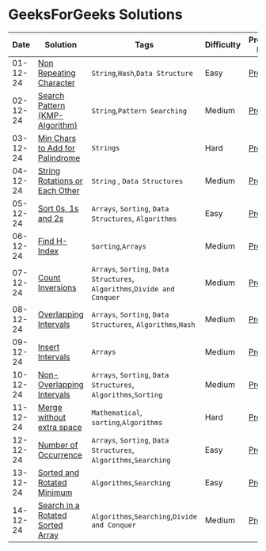 # GeeksForGeeks Solutions
|  Date  |  Solution  |  Tags  |  Difficulty  |  Problem Link |
| --- | --- | --- | --- | --- |
|  01-12-24  |  [Non Repeating Character](https://github.com/surya8980/December-2024-Daily-Problems/blob/main/GeeksForGeeks/01-Dec-2024/Non%20Repeating%20Character.java)  |  `String`,`Hash`,`Data Structure`  |  Easy  | [Problem](https://www.geeksforgeeks.org/problems/non-repeating-character-1587115620/1)  |
| 02-12-24 |[Search Pattern (KMP-Algorithm)](https://github.com/surya8980/December-2024-Daily-Problems/blob/main/GeeksForGeeks/02-Dec-2024/Search%20Pattern%20(KMP-Algorithm).java)| `String`,`Pattern Searching`| Medium | [Problem](https://www.geeksforgeeks.org/problems/search-pattern0205/1)|
| 03-12-24 | [Min Chars to Add for Palindrome](https://github.com/surya8980/December-2024-Daily-Problems/blob/main/GeeksForGeeks/03-Dec-2024/Min%20Chars%20to%20Add%20for%20Palindrome.java) | `Strings`| Hard | [Problem](https://www.geeksforgeeks.org/problems/minimum-characters-to-be-added-at-front-to-make-string-palindrome/1)|
| 04-12-24 | [String Rotations or Each Other](https://github.com/surya8980/December-2024-Daily-Problems/blob/main/GeeksForGeeks/04-Dec-2024/String%20Rotations%20of%20Each%20Other.java) | `String` , `Data Structures`| Medium | [Problem](https://www.geeksforgeeks.org/problems/check-if-strings-are-rotations-of-each-other-or-not-1587115620/1)|
| 05-12-24 | [Sort 0s, 1s and 2s](https://github.com/surya8980/December-2024-Daily-Problems/blob/main/GeeksForGeeks/05-Dec-2024/Sort%200s%2C%201s%20and%202s.java) | `Arrays`, `Sorting`, `Data Structures`, `Algorithms` | Easy | [Problem](https://www.geeksforgeeks.org/problems/sort-an-array-of-0s-1s-and-2s4231/1)
| 06-12-24 | [Find H-Index](https://github.com/surya8980/December-2024-Daily-Problems/blob/main/GeeksForGeeks/06-Dec-2024/Find%20H-Index.java) | `Sorting`,`Arrays` | Medium | [Problem](https://www.geeksforgeeks.org/problems/find-h-index--165609/1)|
| 07-12-24 | [Count Inversions](https://github.com/surya8980/December-2024-Daily-Problems/blob/main/GeeksForGeeks/07-Dec-2024/Count%20Inversions-%20Optimal%20Solution.java) | `Arrays`, `Sorting`, `Data Structures`, `Algorithms`,`Divide and Conquer` | Medium | [Problem](https://www.geeksforgeeks.org/problems/inversion-of-array-1587115620/1) |
|08-12-24 | [Overlapping Intervals](https://github.com/surya8980/December-2024-Daily-Problems/blob/main/GeeksForGeeks/08-Dec-2024/Overlapping%20Intervals.java)|  `Arrays`, `Sorting`, `Data Structures`, `Algorithms`,`Hash`| Medium |[Problem](https://www.geeksforgeeks.org/problems/overlapping-intervals--170633/1)|
| 09-12-24 | [Insert Intervals](https://github.com/surya8980/December-2024-Daily-Problems/blob/main/GeeksForGeeks/09-Dec-2024/Insert%20Interval.java) | `Arrays` | Medium | [Problem](https://www.geeksforgeeks.org/problems/insert-interval-1666733333/1)|
| 10-12-24 |[Non-Overlapping Intervals](https://github.com/surya8980/December-2024-Daily-Problems/tree/main/GeeksForGeeks/10-Dec-2024) | `Arrays`, `Sorting`, `Data Structures`, `Algorithms`,`Sorting` | Medium | [Problem](https://www.geeksforgeeks.org/problems/non-overlapping-intervals/1)|
| 11-12-24 | [Merge without extra space](https://github.com/surya8980/December-2024-Daily-Problems/blob/main/GeeksForGeeks/11-Dec-2024/Merge%20without%20extra%20space%20Brute%20Force.java) | `Mathematical`, `sorting`,`Algorithms` | Hard |[Problem](https://www.geeksforgeeks.org/problems/merge-two-sorted-arrays-1587115620/1) 
|12-12-24 | [Number of Occurrence](https://github.com/surya8980/December-2024-Daily-Problems/tree/main/GeeksForGeeks/12-Dec-2024)| `Arrays`, `Sorting`, `Data Structures`, `Algorithms`,`Searching`| Easy| [Problem](https://www.geeksforgeeks.org/problems/number-of-occurrence2259/1)
|13-12-24 | [Sorted and Rotated Minimum](https://github.com/surya8980/December-2024-Daily-Problems/tree/main/GeeksForGeeks/13-Dec-2024) | `Algorithms`,`Searching` | Easy  | [Problem](https://www.geeksforgeeks.org/problems/minimum-element-in-a-sorted-and-rotated-array3611/1)|
|14-12-24 | [Search in a Rotated Sorted Array](https://github.com/surya8980/December-2024-Daily-Problems/tree/main/GeeksForGeeks/14-Dec-2024) | `Algorithms`,`Searching`,`Divide and Conquer` | Medium | [Problem](https://www.geeksforgeeks.org/problems/search-in-a-rotated-array4618/1)|
